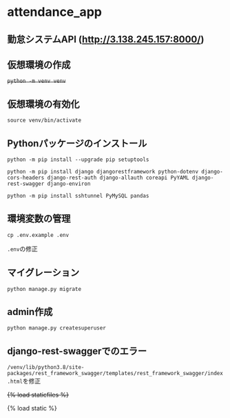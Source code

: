 # attendance_app
## 勤怠システムAPI (http://3.138.245.157:8000/)

## 仮想環境の作成
~~`python -m venv venv`~~

## 仮想環境の有効化
`source venv/bin/activate`

## Pythonパッケージのインストール
`python -m pip install --upgrade pip setuptools`

`python -m pip install django djangorestframework python-dotenv django-cors-headers django-rest-auth django-allauth coreapi PyYAML django-rest-swagger django-environ`

`python -m pip install sshtunnel PyMySQL pandas`

## 環境変数の管理
`cp .env.example .env`

`.env`の修正 

## マイグレーション
`python manage.py migrate`

## admin作成
`python manage.py createsuperuser`

## django-rest-swaggerでのエラー
`/venv/lib/python3.8/site-packages/rest_framework_swagger/templates/rest_framework_swagger/index.html`を修正

~~{% load staticfiles %}~~

{% load static %}
